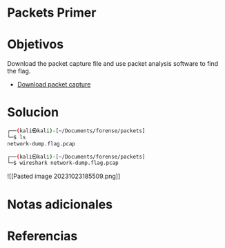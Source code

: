 # Packets Primer
# Objetivos
Download the packet capture file and use packet analysis software to find the flag.

- [Download packet capture](https://artifacts.picoctf.net/c/195/network-dump.flag.pcap)

# Solucion
```bash
┌──(kali㉿kali)-[~/Documents/forense/packets]
└─$ ls   
network-dump.flag.pcap
                                                                                                               
┌──(kali㉿kali)-[~/Documents/forense/packets]
└─$ wireshark network-dump.flag.pcap  
```
![[Pasted image 20231023185509.png]]
# Notas adicionales

# Referencias
